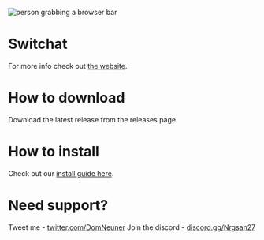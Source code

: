 ![person grabbing a browser bar](https://switchat.domneuner.com/images/undraw_browse.png)

# Switchat

For more info check out [the website](https://switchat.domneuner.com).

# How to download

Download the latest release from the releases page

# How to install

Check out our [install guide here](#).

# Need support?

Tweet me - [twitter.com/DomNeuner](https://twitter.com/DomNeuner)
Join the discord - [discord.gg/Nrgsan27](https://discord.gg/Nrgsan27)
